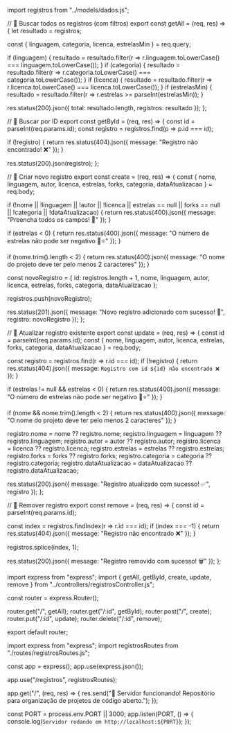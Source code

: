 import registros from "../models/dados.js";

// 📌 Buscar todos os registros (com filtros)
export const getAll = (req, res) => {
  let resultado = registros;

  const { linguagem, categoria, licenca, estrelasMin } = req.query;

  if (linguagem) {
    resultado = resultado.filter(r => r.linguagem.toLowerCase() === linguagem.toLowerCase());
  }
  if (categoria) {
    resultado = resultado.filter(r => r.categoria.toLowerCase() === categoria.toLowerCase());
  }
  if (licenca) {
    resultado = resultado.filter(r => r.licenca.toLowerCase() === licenca.toLowerCase());
  }
  if (estrelasMin) {
    resultado = resultado.filter(r => r.estrelas >= parseInt(estrelasMin));
  }

  res.status(200).json({
    total: resultado.length,
    registros: resultado
  });
};

// 📌 Buscar por ID
export const getById = (req, res) => {
  const id = parseInt(req.params.id);
  const registro = registros.find(p => p.id === id);

  if (!registro) {
    return res.status(404).json({ message: "Registro não encontrado! ❌" });
  }

  res.status(200).json(registro);
};

// 📌 Criar novo registro
export const create = (req, res) => {
  const { nome, linguagem, autor, licenca, estrelas, forks, categoria, dataAtualizacao } = req.body;

  if (!nome || !linguagem || !autor || !licenca || estrelas == null || forks == null || !categoria || !dataAtualizacao) {
    return res.status(400).json({ message: "Preencha todos os campos! 📜" });
  }

  if (estrelas < 0) {
    return res.status(400).json({ message: "O número de estrelas não pode ser negativo 🚫⭐" });
  }

  if (nome.trim().length < 2) {
    return res.status(400).json({ message: "O nome do projeto deve ter pelo menos 2 caracteres" });
  }

  const novoRegistro = {
    id: registros.length + 1,
    nome,
    linguagem,
    autor,
    licenca,
    estrelas,
    forks,
    categoria,
    dataAtualizacao
  };

  registros.push(novoRegistro);

  res.status(201).json({
    message: "Novo registro adicionado com sucesso! 🎉",
    registro: novoRegistro
  });
};

// 📌 Atualizar registro existente
export const update = (req, res) => {
  const id = parseInt(req.params.id);
  const { nome, linguagem, autor, licenca, estrelas, forks, categoria, dataAtualizacao } = req.body;

  const registro = registros.find(r => r.id === id);
  if (!registro) {
    return res.status(404).json({ message: `Registro com id ${id} não encontrado ❌` });
  }

  if (estrelas != null && estrelas < 0) {
    return res.status(400).json({ message: "O número de estrelas não pode ser negativo 🚫⭐" });
  }

  if (nome && nome.trim().length < 2) {
    return res.status(400).json({ message: "O nome do projeto deve ter pelo menos 2 caracteres" });
  }

  registro.nome = nome ?? registro.nome;
  registro.linguagem = linguagem ?? registro.linguagem;
  registro.autor = autor ?? registro.autor;
  registro.licenca = licenca ?? registro.licenca;
  registro.estrelas = estrelas ?? registro.estrelas;
  registro.forks = forks ?? registro.forks;
  registro.categoria = categoria ?? registro.categoria;
  registro.dataAtualizacao = dataAtualizacao ?? registro.dataAtualizacao;

  res.status(200).json({
    message: "Registro atualizado com sucesso! ✅",
    registro
  });
};

// 📌 Remover registro
export const remove = (req, res) => {
  const id = parseInt(req.params.id);

  const index = registros.findIndex(r => r.id === id);
  if (index === -1) {
    return res.status(404).json({ message: "Registro não encontrado ❌" });
  }

  registros.splice(index, 1);

  res.status(200).json({
    message: "Registro removido com sucesso! 🗑️"
  });
};



import express from "express";
import { getAll, getById, create, update, remove } from "../controllers/registrosController.js";

const router = express.Router();

router.get("/", getAll);
router.get("/:id", getById);
router.post("/", create);
router.put("/:id", update);
router.delete("/:id", remove);

export default router;


import express from "express";
import registrosRoutes from "./routes/registrosRoutes.js";

const app = express();
app.use(express.json());

app.use("/registros", registrosRoutes);

app.get("/", (req, res) => {
  res.send("🚀 Servidor funcionando! Repositório para organização de projetos de código aberto.");
});

const PORT = process.env.PORT || 3000;
app.listen(PORT, () => {
  console.log(`Servidor rodando em http://localhost:${PORT}`);
});


